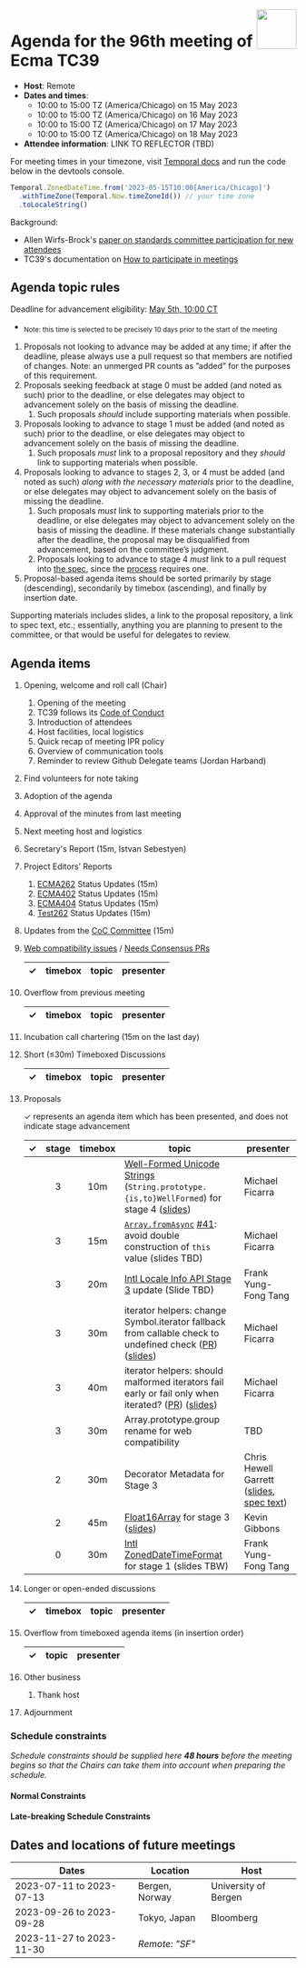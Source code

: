 
<img src="../images/Ecma_RVB-003.jpg" align="right" height="70" alt="" />

# Agenda for the 96th meeting of Ecma TC39

- **Host**: Remote
- **Dates and times**:
  - 10:00 to 15:00 TZ (America/Chicago) on 15 May 2023
  - 10:00 to 15:00 TZ (America/Chicago) on 16 May 2023
  - 10:00 to 15:00 TZ (America/Chicago) on 17 May 2023
  - 10:00 to 15:00 TZ (America/Chicago) on 18 May 2023
- **Attendee information**: LINK TO REFLECTOR (TBD)

For meeting times in your timezone, visit [Temporal docs](https://tc39.es/proposal-temporal/docs/) and run the code below in the devtools console.

```js
Temporal.ZonedDateTime.from('2023-05-15T10:00[America/Chicago]')
  .withTimeZone(Temporal.Now.timeZoneId()) // your time zone
  .toLocaleString()
```

Background:
- Allen Wirfs-Brock's [paper on standards committee participation for new attendees](http://wirfs-brock.com/allen/files/papers/standpats-asianplop2016.pdf)
- TC39's documentation on [How to participate in meetings](https://github.com/tc39/how-we-work/blob/HEAD/how-to-participate-in-meetings.md)

## Agenda topic rules

Deadline for advancement eligibility: [May 5th, 10:00 CT](https://www.timeanddate.com/countdown/generic?p0=1440&iso=20230305T15&msg=TC39%20Submission%20deadline)
  - <sub>Note: this time is selected to be precisely 10 days prior to the start of the meeting</sub>

1. Proposals not looking to advance may be added at any time; if after the deadline, please always use a pull request so that members are notified of changes. Note: an unmerged PR counts as ”added” for the purposes of this requirement.
1. Proposals seeking feedback at stage 0 must be added (and noted as such) prior to the deadline, or else delegates may object to advancement solely on the basis of missing the deadline.
    1. Such proposals *should* include supporting materials when possible.
1. Proposals looking to advance to stage 1 must be added (and noted as such) prior to the deadline, or else delegates may object to advancement solely on the basis of missing the deadline.
    1. Such proposals *must* link to a proposal repository and they *should* link to supporting materials when possible.
1. Proposals looking to advance to stages 2, 3, or 4 must be added (and noted as such) *along with the necessary materials* prior to the deadline, or else delegates may object to advancement solely on the basis of missing the deadline.
    1. Such proposals *must* link to supporting materials prior to the deadline, or else delegates may object to advancement solely on the basis of missing the deadline. If these materials change substantially after the deadline, the proposal may be disqualified from advancement, based on the committee’s judgment.
    1. Proposals looking to advance to stage 4 *must* link to a pull request into [the spec](https://github.com/tc39/ecma262), since the [process](https://tc39.github.io/process-document/) requires one.
1. Proposal-based agenda items should be sorted primarily by stage (descending), secondarily by timebox (ascending), and finally by insertion date.

Supporting materials includes slides, a link to the proposal repository, a link to spec text, etc.; essentially, anything you are planning to present to the committee, or that would be useful for delegates to review.

## Agenda items

1. Opening, welcome and roll call (Chair)
    1. Opening of the meeting
    1. TC39 follows its [Code of Conduct](https://tc39.github.io/code-of-conduct/)
    1. Introduction of attendees
    1. Host facilities, local logistics
    1. Quick recap of meeting IPR policy
    1. Overview of communication tools
    1. Reminder to review Github Delegate teams (Jordan Harband)
1. Find volunteers for note taking
1. Adoption of the agenda
1. Approval of the minutes from last meeting
1. Next meeting host and logistics
1. Secretary's Report (15m, Istvan Sebestyen)
1. Project Editors’ Reports
    1. [ECMA262](https://github.com/tc39/ecma262) Status Updates (15m)
    1. [ECMA402](https://github.com/tc39/ecma402) Status Updates (15m)
    1. [ECMA404](https://www.ecma-international.org/publications/standards/Ecma-404.htm) Status Updates (15m)
    1. [Test262](https://github.com/tc39/test262) Status Updates (15m)
1. Updates from the [CoC Committee](https://tc39.es/code-of-conduct/#code-of-conduct-committee) (15m)
1. [Web compatibility issues](https://github.com/tc39/ecma262/issues?utf8=✓&q=is%3Aopen+label%3A%22web+reality%22+is%3Aissue) / [Needs Consensus PRs](https://github.com/tc39/ecma262/pulls?q=is%3Apr+is%3Aopen+label%3A%22needs+consensus%22)

    | ✓ | timebox | topic | presenter |
    |:-:|:-------:|-------|-----------|

1. Overflow from previous meeting

    | ✓ | timebox | topic | presenter |
    |:-:|:-------:|-------|-----------|

1. Incubation call chartering (15m on the last day)

1. Short (&le;30m) Timeboxed Discussions

    | ✓ | timebox | topic | presenter |
    |:-:|:-------:|-------|-----------|

1. Proposals

    ✓ represents an agenda item which has been presented, and does not indicate stage advancement

    | ✓ | stage | timebox | topic | presenter |
    |:-:|:-----:|:-------:|-------|-----------|
    |   | 3 | 10m | [Well-Formed Unicode Strings](https://github.com/tc39/proposal-is-usv-string) (`String.prototype.{is,to}WellFormed`) for stage 4 ([slides](https://docs.google.com/presentation/d/1_y2n2wK2NIDtUeHZZcb3mxEezRMJ7m_7QBQO50NhxbA/edit#slide=id.p)) | Michael Ficarra |
    |   | 3 | 15m | [`Array.fromAsync`](https://github.com/tc39/proposal-array-from-async) [#41](https://github.com/tc39/proposal-array-from-async/pull/41): avoid double construction of `this` value (slides TBD) | Michael Ficarra |
    |   | 3 | 20m | [Intl Locale Info API Stage 3](https://github.com/tc39/proposal-intl-locale-info) update (Slide TBD) | Frank Yung-Fong Tang |
    |   | 3 | 30m | iterator helpers: change Symbol.iterator fallback from callable check to undefined check ([PR](https://github.com/tc39/proposal-iterator-helpers/pull/272)) ([slides](https://docs.google.com/presentation/d/1WlhX7mT7n-lgYmU9RR0AVUmNzFVbhBs2bQtvhjuSgss)) | Michael Ficarra |
    |   | 3 | 40m | iterator helpers: should malformed iterators fail early or fail only when iterated? ([PR](https://github.com/tc39/proposal-iterator-helpers/pull/274)) ([slides](https://docs.google.com/presentation/d/107HP2juNXjuCkoxhUqHZfHiJ0HEGcz-kbraHdpdEiMg)) | Michael Ficarra |
    |   | 3 | 30m | Array.prototype.group rename for web compatibility | TBD |
    |   | 2 | 30m | Decorator Metadata for Stage 3 | Chris Hewell Garrett ([slides](https://slides.com/pzuraq/decorator-metadata-for-stage-3), [spec text](https://github.com/pzuraq/ecma262/pull/10)) |
    |   | 2 | 45m | [Float16Array](https://github.com/tc39/proposal-float16array) for stage 3 ([slides](https://docs.google.com/presentation/d/1gBVaE4KV9JhRxG_V4_xjLW7P18lnKCDJEIktpi6eIxs/edit)) | Kevin Gibbons |
    |   | 0 | 30m | [Intl ZonedDateTimeFormat](https://github.com/FrankYFTang/intl-zoneddatetimeformat) for stage 1 (slides TBW) | Frank Yung-Fong Tang |

1. Longer or open-ended discussions

    | ✓ | timebox | topic | presenter |
    |:-:|:-------:|-------|-----------|

1. Overflow from timeboxed agenda items (in insertion order)

    | ✓ | topic | presenter |
    |:-:|-------|-----------|

1. Other business
    1. Thank host
1. Adjournment

### Schedule constraints

_Schedule constraints should be supplied here **48 hours** before the meeting begins so that the Chairs can take them into account when preparing the schedule._

<!-- Be specific! Provide a full name, date and time range that they will or will not be available, and which sessions they are trying to prioritize. Satisfaction not guaranteed, but more information is useful. Conflicting constraints honored on a first-come, first served basis. -->

#### Normal Constraints

<!-- Constraints supplied more than 48 hours before the meeting should go here -->

#### Late-breaking Schedule Constraints

<!-- Constraints supplied less than 48 hours before the meeting should go here -->


## Dates and locations of future meetings

| Dates                    | Location            | Host                 |
|--------------------------|---------------------|----------------------|
| 2023-07-11 to 2023-07-13 | Bergen, Norway      | University of Bergen |
| 2023-09-26 to 2023-09-28 | Tokyo, Japan        | Bloomberg            |
| 2023-11-27 to 2023-11-30 | _Remote: "SF"_      |                      |
